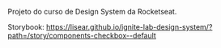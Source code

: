 Projeto do curso de Design System da Rocketseat.

Storybook: https://lisear.github.io/ignite-lab-design-system/?path=/story/components-checkbox--default
